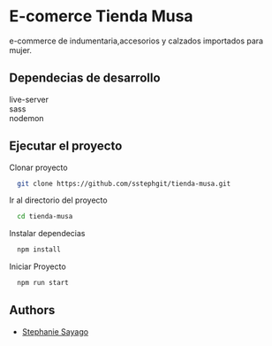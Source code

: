 
# E-comerce Tienda Musa

 e-commerce de indumentaria,accesorios y calzados importados para mujer.

## Dependecias de desarrollo

             
 live-server                                     
 sass                                            
 nodemon                                         

## Ejecutar el proyecto

Clonar proyecto

```bash
  git clone https://github.com/sstephgit/tienda-musa.git
```

Ir al directorio del proyecto

```bash
  cd tienda-musa
```

Instalar dependecias

```bash
  npm install
```

Iniciar Proyecto

```bash
  npm run start
```


## Authors

- [Stephanie Sayago](https://www.linkedin.com/in/stephanie-sayago/)

